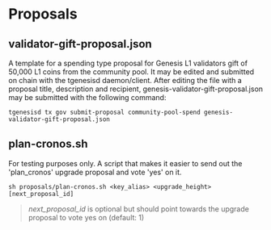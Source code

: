 # Proposals

## validator-gift-proposal.json

A template for a spending type proposal for Genesis L1 validators gift of 50,000 L1 coins from the community pool. It may be edited and submitted on chain with the tgenesisd daemon/client. After editing the file with a proposal title, description and recipient, genesis-validator-gift-proposal.json may be submitted with the following command:

```
tgenesisd tx gov submit-proposal community-pool-spend genesis-validator-gift-proposal.json
```

## plan-cronos.sh

For testing purposes only. A script that makes it easier to send out the 'plan_cronos' upgrade proposal and vote 'yes' on it.

```
sh proposals/plan-cronos.sh <key_alias> <upgrade_height> [next_proposal_id]
```

> _next_proposal_id_ is optional but should point towards the upgrade proposal to vote yes on (default: 1)
